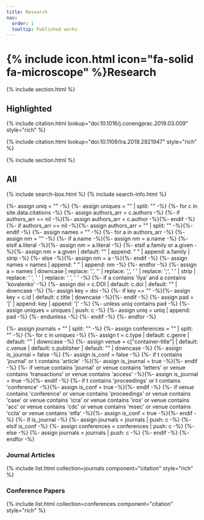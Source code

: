 ```yaml
---
title: Research
nav:
  order: 1
  tooltip: Published works
---
```


# {% include icon.html icon="fa-solid fa-microscope" %}Research



{% include section.html %}

## Highlighted

{% include citation.html lookup="doi:10.1016/j.conengprac.2019.03.009" style="rich" %}

{% include citation.html lookup="doi:10.1109/lra.2019.2921947" style="rich" %}

{% include section.html %}

## All

{% include search-box.html %}
{% include search-info.html %}

{%- assign uniq = "" -%}
{%- assign uniques = "" | split: "" -%}
{%- for c in site.data.citations -%}
  {%- assign authors_arr = c.authors -%}
  {%- if authors_arr == nil -%}{%- assign authors_arr = c.author -%}{%- endif -%}
  {%- if authors_arr == nil -%}{%- assign authors_arr = "" | split: "" -%}{%- endif -%}
  {%- assign names = "" -%}
  {%- for a in authors_arr -%}
    {%- assign nm = "" -%}
    {%- if a.name -%}{%- assign nm = a.name -%}
    {%- elsif a.literal -%}{%- assign nm = a.literal -%}
    {%- elsif a.family or a.given -%}{%- assign nm = a.given | default: "" | append: " " | append: a.family | strip -%}
    {%- else -%}{%- assign nm = a -%}{%- endif -%}
    {%- assign names = names | append: " " | append: nm -%}
  {%- endfor -%}
  {%- assign a = names | downcase | replace: '.', '' | replace: ',', ' ' | replace: ';', ' ' | strip | replace: '  ', ' ' | replace: '  ', ' ' -%}
  {%- if a contains 'ilya' and a contains 'kovalenko' -%}
    {%- assign doi = c.DOI | default: c.doi | default: "" | downcase -%}
    {%- assign key = doi -%}
    {%- if key == "" -%}{%- assign key = c.id | default: c.title | downcase -%}{%- endif -%}
    {%- assign pad = '|' | append: key | append: '|' -%}
    {%- unless uniq contains pad -%}
      {%- assign uniques = uniques | push: c -%}
      {%- assign uniq = uniq | append: pad -%}
    {%- endunless -%}
  {%- endif -%}
{%- endfor -%}

{%- assign journals = "" | split: "" -%}
{%- assign conferences = "" | split: "" -%}
{%- for c in uniques -%}
  {%- assign t = c.type | default: c.genre | default: "" | downcase -%}
  {%- assign venue = c["container-title"] | default: c.venue | default: c.publisher | default: "" | downcase -%}
  {%- assign is_journal = false -%}
  {%- assign is_conf = false -%}
  {%- if t contains 'journal' or t contains 'article' -%}{%- assign is_journal = true -%}{%- endif -%}
  {%- if venue contains 'journal' or venue contains 'letters' or venue contains 'transactions' or venue contains 'access' -%}{%- assign is_journal = true -%}{%- endif -%}
  {%- if t contains 'proceedings' or t contains 'conference' -%}{%- assign is_conf = true -%}{%- endif -%}
  {%- if venue contains 'conference' or venue contains 'proceedings' or venue contains 'case' or venue contains 'icra' or venue contains 'iros' or venue contains 'acc' or venue contains 'cdc' or venue contains 'msec' or venue contains 'ccta' or venue contains 'etfa' -%}{%- assign is_conf = true -%}{%- endif -%}
  {%- if is_journal -%}
    {%- assign journals = journals | push: c -%}
  {%- elsif is_conf -%}
    {%- assign conferences = conferences | push: c -%}
  {%- else -%}
    {%- assign journals = journals | push: c -%}
  {%- endif -%}
{%- endfor -%}

### Journal Articles
{% include list.html collection=journals component="citation" style="rich" %}

### Conference Papers
{% include list.html collection=conferences component="citation" style="rich" %}

